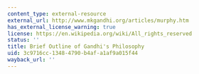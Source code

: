 ```yaml
---
content_type: external-resource
external_url: http://www.mkgandhi.org/articles/murphy.htm
has_external_license_warning: true
license: https://en.wikipedia.org/wiki/All_rights_reserved
status: ''
title: Brief Outline of Gandhi's Philosophy
uid: 3c9716cc-1348-4790-b4af-a1af9a015f44
wayback_url: ''
---
```

